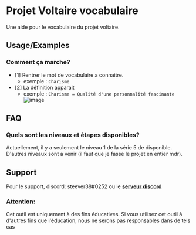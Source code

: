 # Projet Voltaire vocabulaire
Une aide pour le vocabulaire du projet voltaire. 


## Usage/Examples

### Comment ça marche?
* [1] Rentrer le mot de vocabulaire a connaitre.
    * exemple : `Charisme`
* [2] La définition apparait
    * exemple : `Charisme = Qualité d'une personnalité fascinante`
![image](https://i.imgur.com/c7r7tP2.png)

## FAQ

### Quels sont les niveaux et étapes disponibles?
Actuellement, il y a seulement le niveau 1 de la série 5 de disponible. D'autres niveaux sont a venir (il faut que je fasse le projet en entier mdr).
## Support

Pour le support, discord: steever38#0252 ou le [__serveur discord__](https://www.discord.gg/yCggt695tT)


### Attention:

Cet outil est uniquement à des fins éducatives. Si vous utilisez cet outil à d'autres fins que l'éducation, nous ne serons pas responsables dans de tels cas
